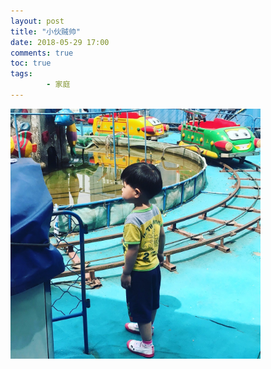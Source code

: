 ```yaml
---
layout: post
title: "小伙贼帅"
date: 2018-05-29 17:00
comments: true
toc: true
tags:
        - 家庭
---
```


<p><img src="https://raw.githubusercontent.com/ruoyi0531/zz/master/IMG_3832.jpg" width="400"></p>

